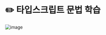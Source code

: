 # ✏️ 타입스크립트 문법 학습

![image](https://github.com/user-attachments/assets/71c53c3d-559d-4f7a-8000-1ffe914f7a7e)
